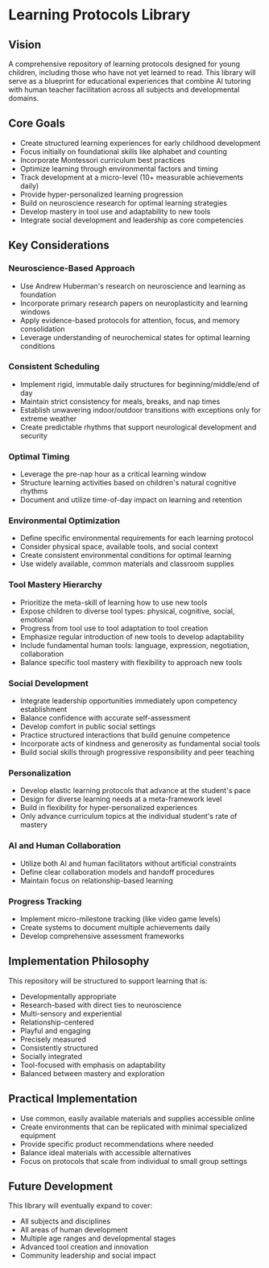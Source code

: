 # Learning Protocols Library

## Vision

A comprehensive repository of learning protocols designed for young children, including those who have not yet learned to read. This library will serve as a blueprint for educational experiences that combine AI tutoring with human teacher facilitation across all subjects and developmental domains.

## Core Goals

- Create structured learning experiences for early childhood development
- Focus initially on foundational skills like alphabet and counting
- Incorporate Montessori curriculum best practices
- Optimize learning through environmental factors and timing
- Track development at a micro-level (10+ measurable achievements daily)
- Provide hyper-personalized learning progression
- Build on neuroscience research for optimal learning strategies
- Develop mastery in tool use and adaptability to new tools
- Integrate social development and leadership as core competencies

## Key Considerations

### Neuroscience-Based Approach
- Use Andrew Huberman's research on neuroscience and learning as foundation
- Incorporate primary research papers on neuroplasticity and learning windows
- Apply evidence-based protocols for attention, focus, and memory consolidation
- Leverage understanding of neurochemical states for optimal learning conditions

### Consistent Scheduling
- Implement rigid, immutable daily structures for beginning/middle/end of day
- Maintain strict consistency for meals, breaks, and nap times
- Establish unwavering indoor/outdoor transitions with exceptions only for extreme weather
- Create predictable rhythms that support neurological development and security

### Optimal Timing
- Leverage the pre-nap hour as a critical learning window
- Structure learning activities based on children's natural cognitive rhythms
- Document and utilize time-of-day impact on learning and retention

### Environmental Optimization
- Define specific environmental requirements for each learning protocol
- Consider physical space, available tools, and social context
- Create consistent environmental conditions for optimal learning
- Use widely available, common materials and classroom supplies

### Tool Mastery Hierarchy
- Prioritize the meta-skill of learning how to use new tools
- Expose children to diverse tool types: physical, cognitive, social, emotional
- Progress from tool use to tool adaptation to tool creation
- Emphasize regular introduction of new tools to develop adaptability
- Include fundamental human tools: language, expression, negotiation, collaboration
- Balance specific tool mastery with flexibility to approach new tools

### Social Development
- Integrate leadership opportunities immediately upon competency establishment
- Balance confidence with accurate self-assessment
- Develop comfort in public social settings
- Practice structured interactions that build genuine competence
- Incorporate acts of kindness and generosity as fundamental social tools
- Build social skills through progressive responsibility and peer teaching

### Personalization
- Develop elastic learning protocols that advance at the student's pace
- Design for diverse learning needs at a meta-framework level
- Build in flexibility for hyper-personalized experiences
- Only advance curriculum topics at the individual student's rate of mastery

### AI and Human Collaboration
- Utilize both AI and human facilitators without artificial constraints
- Define clear collaboration models and handoff procedures
- Maintain focus on relationship-based learning

### Progress Tracking
- Implement micro-milestone tracking (like video game levels)
- Create systems to document multiple achievements daily
- Develop comprehensive assessment frameworks

## Implementation Philosophy

This repository will be structured to support learning that is:

- Developmentally appropriate
- Research-based with direct ties to neuroscience
- Multi-sensory and experiential
- Relationship-centered
- Playful and engaging
- Precisely measured
- Consistently structured
- Socially integrated
- Tool-focused with emphasis on adaptability
- Balanced between mastery and exploration

## Practical Implementation

- Use common, easily available materials and supplies accessible online
- Create environments that can be replicated with minimal specialized equipment
- Provide specific product recommendations where needed
- Balance ideal materials with accessible alternatives
- Focus on protocols that scale from individual to small group settings

## Future Development

This library will eventually expand to cover:
- All subjects and disciplines
- All areas of human development
- Multiple age ranges and developmental stages
- Advanced tool creation and innovation
- Community leadership and social impact